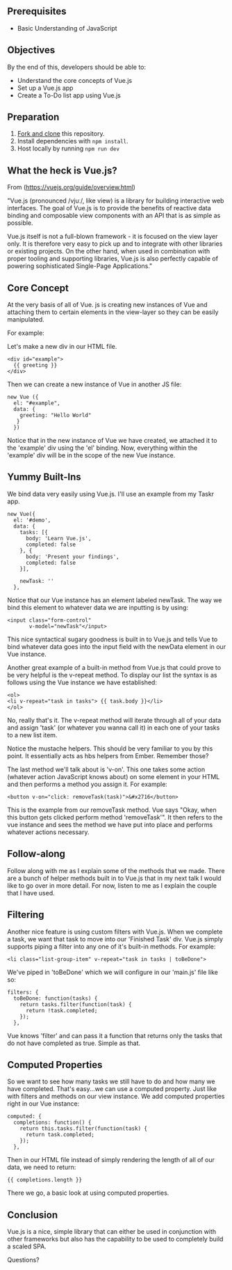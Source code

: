 ## Prerequisites

-   Basic Understanding of JavaScript

## Objectives

By the end of this, developers should be able to:

-   Understand the core concepts of Vue.js
-   Set up a Vue.js app
-   Create a To-Do list app using Vue.js

## Preparation

1.  [Fork and clone](https://github.com/ga-wdi-boston/meta/wiki/ForkAndClone)
    this repository.
2.  Install dependencies with `npm install`.
3.  Host locally by running ```npm run dev```


## What the heck is Vue.js?

From (https://vuejs.org/guide/overview.html)

"Vue.js (pronounced /vjuː/, like view) is a library for building interactive web interfaces. The goal of Vue.js is to provide the benefits of reactive data binding and composable view components with an API that is as simple as possible.

Vue.js itself is not a full-blown framework - it is focused on the view layer only. It is therefore very easy to pick up and to integrate with other libraries or existing projects. On the other hand, when used in combination with proper tooling and supporting libraries, Vue.js is also perfectly capable of powering sophisticated Single-Page Applications."

## Core Concept

At the very basis of all of Vue. js is creating new instances of Vue and attaching them to certain elements in the view-layer so they can be easily manipulated.

For example:

Let's make a new div in our HTML file.

```
<div id="example">
  {{ greeting }}
</div>
```

Then we can create a new instance of Vue in another JS file:

```
new Vue ({
  el: "#example",
  data: {
    greeting: "Hello World"
   }
  })
```

  Notice that in the new instance of Vue we have created, we attached it to the 'example' div using the 'el' binding. Now, everything within the 'example' div will be in the scope of the new Vue instance.

## Yummy Built-Ins

  We bind data very easily using Vue.js. I'll use an example from my Taskr app.

```
new Vue({
  el: '#demo',
  data: {
    tasks: [{
      body: 'Learn Vue.js',
      completed: false
    }, {
      body: 'Present your findings',
      completed: false
    }],

    newTask: ''
  },
```

Notice that our Vue instance has an element labeled newTask. The way we bind this element to whatever data we are inputting is by using:

```
<input class="form-control"
       v-model="newTask"</input>
```

This nice syntactical sugary goodness is built in to Vue.js and tells Vue to bind whatever data goes into the input field with the newData element in our Vue instance.

Another great example of a built-in method from Vue.js that could prove to be very helpful is the v-repeat method. To display our list the syntax is as follows using the Vue instance we have established:

```
<ol>
<li v-repeat="task in tasks"> {{ task.body }}</li>
</ol>
```

No, really that's it. The v-repeat method will iterate through all of your data and assign 'task' (or whatever you wanna call it) in each one of your tasks to a new list item.

Notice the mustache helpers. This should be very familiar to you by this point. It essentially acts as hbs helpers from Ember. Remember those?

The last method we'll talk about is 'v-on'. This one takes some action (whatever action JavaScript knows about) on some element in your HTML and then performs a method you assign it. For example:

```
<button v-on="click: removeTask(task)">&#x2716</button>
```

This is the example from our removeTask method. Vue says "Okay, when this button gets clicked perform method 'removeTask'". It then refers to the vue instance and sees the method we have put into place and performs whatever actions necessary.

## Follow-along

Follow along with me as I explain some of the methods that we made. There are a bunch of helper methods built in to Vue.js that in my next talk I would like to go over in more detail. For now, listen to me as I explain the couple that I have used.

## Filtering

Another nice feature is using custom filters with Vue.js. When we complete a task, we want that task to move into our 'Finished Task' div. Vue.js simply supports piping a filter into any one of it's built-in methods. For example:

```
<li class="list-group-item" v-repeat="task in tasks | toBeDone">
```

We've piped in 'toBeDone' which we will configure in our 'main.js' file like so:

```
filters: {
  toBeDone: function(tasks) {
    return tasks.filter(function(task) {
      return !task.completed;
    });
  },
```

Vue knows 'filter' and can pass it a function that returns only the tasks that do not have completed as true. Simple as that.

## Computed Properties

So we want to see how many tasks we still have to do and how many we have completed. That's easy...we can use a computed property. Just like with filters and methods on our view instance. We add computed properties right in our Vue instance:

```
computed: {
  completions: function() {
    return this.tasks.filter(function(task) {
      return task.completed;
    });
  },
```

Then in our HTML file instead of simply rendering the length of all of our data, we need to return:

```
{{ completions.length }}
```

There we go, a basic look at using computed properties.

## Conclusion

Vue.js is a nice, simple library that can either be used in conjunction with other frameworks but also has the capability to be used to completely build a scaled SPA.

Questions?

